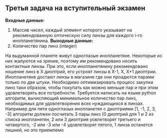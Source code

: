 ## Третья задача на вступительный экзамен
**Входные данные:**
1. Массив чисел, каждый элемент которого указывает на рекомендованную оптическую силу линзы для каждого i-го инопланетянина.
**Выходные данные:**
1. Количество пар линз (integer)

На выдуманной планете живут одноглазые инопланетяне. Некоторые из них жалуются на зрение, поэтому им рекомендовано носить контактные линзы. При это, если инопланетянину рекомендовано ношение линз в X диоптрий, его устроят линзы в X-1, X, X+1 диоптрии. Инопланетяне достают линзы в магазине где они проадются парами только по две штуки. Необходимо оптимизировать процесс закупки линз таки образом, чтобы покупать как можно меньше пар и при этом удовлетворять все потребности.
Требуется написать на языке python алгоритм, вычисляющий минимальное количество пар линз, необходимых для удовлетворения всех нуждающихся в линзах.
Например для пяти одноглазых инопланетян с диоптриями [1, -1, 2, 3, -3] алгоритм должен посчитать 3 пары линз (0 диоптрий для 1 и 2 из списка инопланетян, 2 или 3 диоптрия уовлетворят третьего и четвертого, -2 или -3 или -4 удовлетворят пятого, 1 линза останется лишней, но это приемлемо
